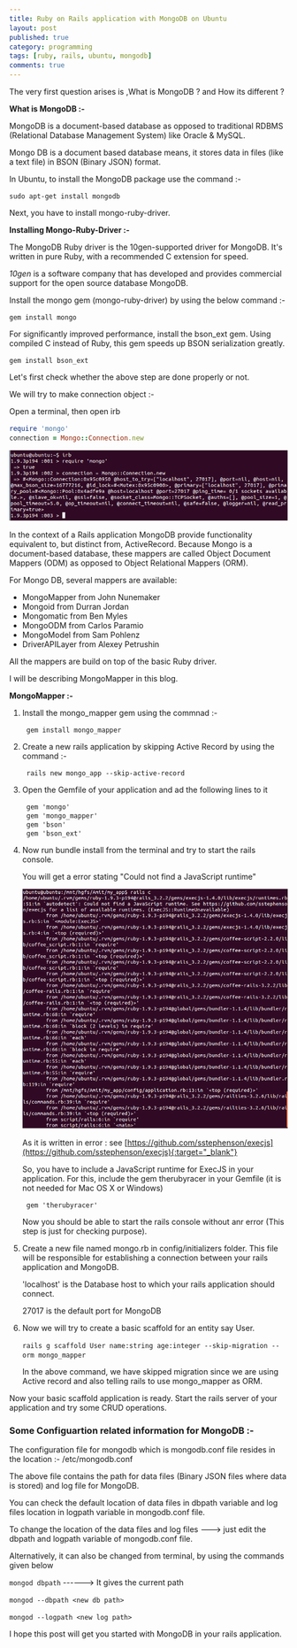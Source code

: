 ```yaml
---
title: Ruby on Rails application with MongoDB on Ubuntu 
layout: post
published: true
category: programming
tags: [ruby, rails, ubuntu, mongodb]
comments: true
---
```


The very first question arises is ,What is MongoDB ? and How its different ?

**What is MongoDB :-**

MongoDB is a document-based database as opposed to traditional RDBMS (Relational Database Management System) like Oracle & MySQL.

Mongo DB is a document based database means, it stores data in files (like a text file) in BSON (Binary JSON) format.

In Ubuntu, to install the MongoDB package use the command :-

	sudo apt-get install mongodb

Next, you have to install mongo-ruby-driver.

**Installing Mongo-Ruby-Driver :-**

The MongoDB Ruby driver is the 10gen-supported driver for MongoDB. It's written in pure Ruby, with a recommended C extension for speed.

*10gen* is a software company that has developed and provides commercial support for the open source database MongoDB.

Install the mongo gem (mongo-ruby-driver) by using the below command :-

	gem install mongo

For significantly improved performance, install the bson_ext gem. Using compiled C instead of Ruby, this gem speeds up BSON serialization greatly.

	gem install bson_ext

Let's first check whether the above step are done properly or not.

We will try to make connection object :-

Open a terminal, then open irb

```ruby
require 'mongo'
connection = Mongo::Connection.new
```

<p align="middle">
    <img src="/assets/images/ror_mongodb/mongo_connection.png" alt="Mongo Connection" class="img-responsive img-thumbnail">
</p>

In the context of a Rails application MongoDB provide functionality equivalent to, but distinct from, ActiveRecord. Because Mongo is a document-based database, these mappers are called Object Document Mappers (ODM) as opposed to Object Relational Mappers (ORM).

For Mongo DB, several mappers are available:

* MongoMapper from John Nunemaker
* Mongoid from Durran Jordan
* Mongomatic from Ben Myles
* MongoODM from Carlos Paramio
* MongoModel from Sam Pohlenz
* DriverAPILayer from Alexey Petrushin

All the mappers are build on top of the basic Ruby driver.

I will be describing MongoMapper in this blog.

**MongoMapper :-**

1. Install the mongo_mapper gem using the commnad :-

		gem install mongo_mapper

2. Create a new rails application by skipping Active Record by using the command :-

		rails new mongo_app --skip-active-record

3. Open the Gemfile of your application and ad the following lines to it

		gem 'mongo'
		gem 'mongo_mapper'
		gem 'bson'
		gem 'bson_ext'

4. Now run bundle install from the terminal and try to start the rails console.

	You will get a error stating "Could not find a JavaScript runtime"

	<p align="middle">
	    <img src="/assets/images/ror_mongodb/js_runtime_error.png" alt="JS Runtime Error" class="img-responsive img-thumbnail">
	</p>

	As it is written in error : see [https://github.com/sstephenson/execjs](https://github.com/sstephenson/execjs){:target="_blank"}

	So, you have to include a JavaScript runtime for ExecJS in your application. For this, include the gem therubyracer in your Gemfile (it is not needed for Mac OS X or Windows)

		gem 'therubyracer'

	Now you should be able to start the rails console without anr error (This step is just for checking purpose).

5. Create a new file named mongo.rb in config/initializers folder. This file will be responsible for establishing a connection between your rails application and MongoDB.

	<script src="https://gist.github.com/Amit-Thawait/5742d224d693bd7e38280f9d80b22b85.js"></script>

	'localhost' is the Database host to which your rails application should connect.

	27017 is the default port for MongoDB

6. Now we will try to create a basic scaffold for an entity say User.
    
	`rails g scaffold User name:string age:integer --skip-migration --orm mongo_mapper`

	In the above command, we have skipped migration since we are using Active record and also telling rails to use mongo_mapper as ORM.

Now your basic scaffold application is ready. Start the rails  server of your application and try some CRUD operations.

### Some Configuartion related information for MongoDB :-

The configuration file for mongodb which is mongodb.conf file resides in the location :-
/etc/mongodb.conf

The above file contains the path for data files (Binary JSON files where data is stored) and log file for MongoDB.

You can check the default location of data files in dbpath variable and log files location in logpath variable in mongodb.conf file.

To change the location of the data files and log files ---> just edit the dbpath and logpath variable of mongodb.conf file.

Alternatively, it can also be changed from terminal, by using the commands given below

`mongod dbpath` ------> It gives the current path

`mongod --dbpath <new db path>`
                              
`mongod --logpath <new log path>`


I hope this post will get you started with MongoDB in your rails application.
